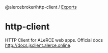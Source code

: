 @alercebroker/http-client / [Exports](modules.md)

# http-client

HTTP Client for ALeRCE web apps. Official docs http://docs.jsclient.alerce.online.
